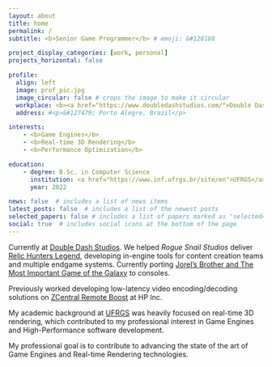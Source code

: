 ```yaml
---
layout: about
title: home
permalink: /
subtitle: <b>Senior Game Programmer</b> # emoji: &#128188

project_display_categories: [work, personal]
projects_horizontal: false

profile:
  align: left
  image: prof_pic.jpg
  image_circular: false # crops the image to make it circular
  workplace: <b><a href="https://www.doubledashstudios.com/">Double Dash Studios</a></b> # emoji: &#127970
  address: #<p>&#127479; Porto Alegre, Brazil</p> 

interests:
    - <b>Game Engines</b>
    - <b>Real-time 3D Rendering</b>
    - <b>Performance Optimization</b>

education:
    - degree: B.Sc. in Computer Science
      institution: <a href="https://www.inf.ufrgs.br/site/en">UFRGS</a>
      year: 2022

news: false  # includes a list of news items
latest_posts: false  # includes a list of the newest posts
selected_papers: false # includes a list of papers marked as "selected={true}"
social: true  # includes social icons at the bottom of the page
---
```


Currently at [Double Dash Studios](http://www.doubledashstudios.com). We helped *Rogue Snail Studios* deliver [Relic Hunters Legend](https://store.steampowered.com/app/633080/Relic_Hunters_Legend/), developing in-engine tools for content creation teams and multiple endgame systems. Currently porting [Jorel’s Brother and The Most Important Game of the Galaxy](https://store.steampowered.com/app/1398910/Jorels_Brother_and_The_Most_Important_Game_of_the_Galaxy/) to consoles.

Previously worked developing low-latency video encoding/decoding solutions on [ZCentral Remote Boost](https://www.hp.com/us-en/workstations/zcentral-remote-boost.html) at HP Inc.

My academic background at [UFRGS](https://www.inf.ufrgs.br/site/en) was heavily focused on real-time 3D rendering, which contributed to my professional interest in Game Engines and High-Performance software development.

My professional goal is to contribute to advancing the state of the art of Game Engines and Real-time Rendering technologies.